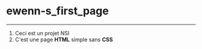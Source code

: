 # ewenn-s_first_page

-----------------------------------------------

1. Ceci est un projet NSI
2. C'est une page **HTML** simple sans **CSS**
